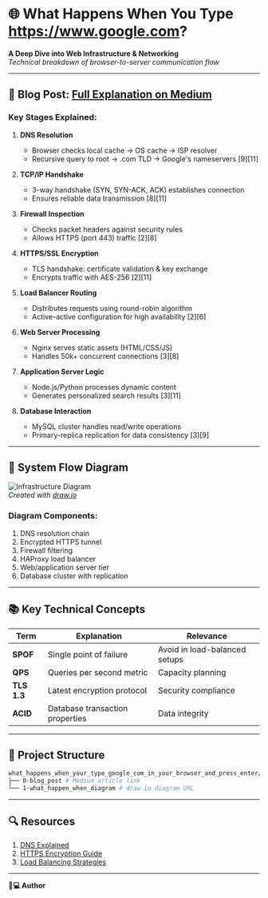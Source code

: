 # 🌐 What Happens When You Type https://www.google.com?

**A Deep Dive into Web Infrastructure & Networking**  
*Technical breakdown of browser-to-server communication flow*

---

## 📝 Blog Post: [Full Explanation on Medium](https://medium.com/@yourusername/web-infrastructure-deep-dive-123456)

### Key Stages Explained:

1. **DNS Resolution**  
   - Browser checks local cache → OS cache → ISP resolver  
   - Recursive query to root → .com TLD → Google's nameservers [9][11]

2. **TCP/IP Handshake**  
   - 3-way handshake (SYN, SYN-ACK, ACK) establishes connection  
   - Ensures reliable data transmission [8][11]

3. **Firewall Inspection**  
   - Checks packet headers against security rules  
   - Allows HTTPS (port 443) traffic [2][8]

4. **HTTPS/SSL Encryption**  
   - TLS handshake: certificate validation & key exchange  
   - Encrypts traffic with AES-256 [2][11]

5. **Load Balancer Routing**  
   - Distributes requests using round-robin algorithm  
   - Active-active configuration for high availability [2][6]

6. **Web Server Processing**  
   - Nginx serves static assets (HTML/CSS/JS)  
   - Handles 50k+ concurrent connections [3][8]

7. **Application Server Logic**  
   - Node.js/Python processes dynamic content  
   - Generates personalized search results [3][11]

8. **Database Interaction**  
   - MySQL cluster handles read/write operations  
   - Primary-replica replication for data consistency [3][9]

---

## 🔄 System Flow Diagram  
![Infrastructure Diagram](https://i.imgur.com/your-diagram-image.png)  
*Created with [draw.io](https://app.diagrams.net/)*

### Diagram Components:
1. DNS resolution chain
2. Encrypted HTTPS tunnel
3. Firewall filtering
4. HAProxy load balancer
5. Web/application server tier
6. Database cluster with replication

---

## 📚 Key Technical Concepts
| Term          | Explanation                          | Relevance |
|---------------|--------------------------------------|-----------|
| **SPOF**      | Single point of failure              | Avoid in load-balanced setups |
| **QPS**       | Queries per second metric            | Capacity planning |
| **TLS 1.3**   | Latest encryption protocol            | Security compliance |
| **ACID**      | Database transaction properties       | Data integrity |

---

## 📂 Project Structure
```sh
what_happens_when_your_type_google_com_in_your_browser_and_press_enter/
├── 0-blog_post # Medium article link
└── 1-what_happen_when_diagram # draw.io diagram URL
```
---

## 🔍 Resources
1. [DNS Explained](https://www.cloudflare.com/learning/dns/)
2. [HTTPS Encryption Guide](https://https.cio.gov/)
3. [Load Balancing Strategies](https://www.nginx.com/resources/glossary/load-balancing/)

---

**👨💻 Author**  